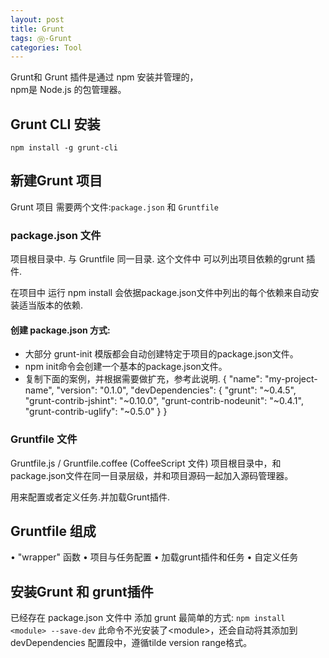 ```yaml
---
layout: post
title: Grunt
tags: Ⓦ-Grunt
categories: Tool
---
```




Grunt和 Grunt 插件是通过 npm 安装并管理的，  
npm是 Node.js 的包管理器。


## Grunt CLI 安装

`npm install -g grunt-cli`



## 新建Grunt 项目

Grunt 项目 需要两个文件:`package.json` 和 `Gruntfile`

### package.json 文件
项目根目录中. 与 Gruntfile 同一目录.
这个文件中 可以列出项目依赖的grunt 插件.

在项目中 运行 npm install 会依据package.json文件中列出的每个依赖来自动安装适当版本的依赖.

#### 创建 package.json 方式:

- 大部分 grunt-init 模版都会自动创建特定于项目的package.json文件。
- npm init命令会创建一个基本的package.json文件。
- 复制下面的案例，并根据需要做扩充，参考此说明.
	{
	  "name": "my-project-name",
	  "version": "0.1.0",
	  "devDependencies": {
	"grunt": "~0.4.5",
	"grunt-contrib-jshint": "~0.10.0",
	"grunt-contrib-nodeunit": "~0.4.1",
	"grunt-contrib-uglify": "~0.5.0"
	  }
	}

### Gruntfile 文件
Gruntfile.js / Gruntfile.coffee  (CoffeeScript 文件)
项目根目录中，和package.json文件在同一目录层级，并和项目源码一起加入源码管理器。

用来配置或者定义任务.并加载Grunt插件.


## Gruntfile 组成

•	"wrapper" 函数
•	项目与任务配置
•	加载grunt插件和任务
•	自定义任务













## 安装Grunt 和 grunt插件



已经存在 package.json 文件中 添加 grunt 最简单的方式:
`npm install <module> --save-dev`
此命令不光安装了\<module\>，还会自动将其添加到devDependencies 配置段中，遵循tilde version range格式。


